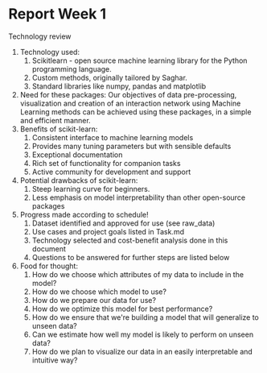 # Report Week 1 

Technology review
<ol>

<li>  Technology used:
<ol>
<li>  Scikitlearn - open source machine learning library for the Python programming language.
<li>  Custom methods, originally tailored by Saghar.
<li>  Standard libraries like numpy, pandas and matplotlib
</ol>

<li>  Need for these packages:
Our objectives of data pre-processing, visualization and creation of an interaction network using Machine Learning methods can be achieved using these packages, in a simple and efficient manner. 

<li> Benefits of scikit-learn:
<ol>
<li>  Consistent interface to machine learning models
<li>  Provides many tuning parameters but with sensible defaults
<li>  Exceptional documentation
<li>  Rich set of functionality for companion tasks
<li>  Active community for development and support
</ol>

<li>  Potential drawbacks of scikit-learn:
<ol>
<li>  Steep learning curve for beginners.
<li>  Less emphasis on model interpretability than other open-source packages
</ol>

<li>  Progress made according to schedule!
<ol>
<li>  Dataset identified and approved for use (see raw_data)
<li>  Use cases and project goals listed in Task.md
<li>  Technology selected and cost-benefit analysis done in this document
<li>  Questions to be answered for further steps are listed below
</ol>

<li>  Food for thought:
<ol>
<li>  How do we choose which attributes of my data to include in the model?
<li>  How do we choose which model to use?
<li>  How do we prepare our data for use?
<li>  How do we optimize this model for best performance?
<li>  How do we ensure that we're building a model that will generalize to unseen data?
<li>  Can we estimate how well my model is likely to perform on unseen data?
<li>  How do we plan to visualize our data in an easily interpretable and intuitive way?
</ol>
